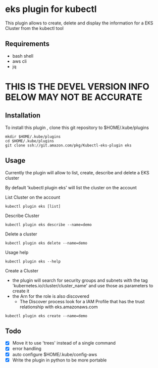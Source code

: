 # eks plugin for kubectl 
This plugin allows to create, delete and display the information for a EKS Cluster from the kubectl tool

## Requirements
* bash shell
* aws cli
* jq


# THIS IS THE DEVEL VERSION INFO BELOW MAY NOT BE ACCURATE

## Installation

To install this plugin , clone this git repository to $HOME/.kube/plugins

```
mkdir $HOME/.kube/plugins
cd $HOME/.kube/plugins
git clone ssh://git.amazon.com/pkg/Kubectl-eks-plugin eks
```

## Usage
Currently the plugin will allow to list, create, describe and delete a EKS cluster

By default 'kubectl plugin eks' will list the cluster on the account

List Cluster on the account
```
kubectl plugin eks [list]
```

Describe Cluster
```
kubectl plugin eks describe --name=demo
```

Delete a cluster
```
kubectl plugin eks delete --name=demo
```

Usage help
```
kubectl plugin eks --help
```

Create a Cluster
* the plugin will search for security groups and subnets with the tag 'kubernetes.io/cluster/cluster_name' and use those as parameters to create it
* the Arn for the role is also discovered
  * The Discover process look for a IAM Profile that has the trust relationship with eks.amazonaws.com

```
kubectl plugin eks create --name=demo
```

## Todo
- [X] Move it to use 'trees' instead of a single command
- [X] error handling
- [X] auto configure $HOME/.kube/config-aws
- [X] Write the plugin in python to be more portable
